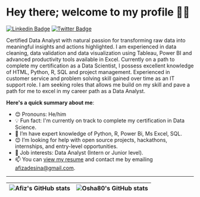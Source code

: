 # Hey there; welcome to my profile 👋🏾

[![Linkedin Badge](https://img.shields.io/badge/-adeolaadesina-blue?style=for-the-badge&logo=Linkedin&logoColor=white&link=https://www.linkedin.com/in/adeolaadesina)](https://www.linkedin.com/in/adeolaadesina) [![Twitter Badge](https://img.shields.io/badge/-@adeolaadesina-1ca0f1?style=for-the-badge&logo=twitter&logoColor=white&link=https://twitter.com/afizadesina)](https://twitter.com/afizadesina)

Certified Data Analyst with natural passion for transforming raw data into meaningful insights and actions highlighted. I am experienced in data cleaning, data validation and data visualization using Tableau, Power BI and advanced productivity tools available in Excel. Currently on a path to complete my certification as a Data Scientist, I possess excellent knowledge of HTML, Python, R, SQL and project management. Experienced in customer service and problem solving skill gained over time as an IT support role. I am seeking roles that allows me build on my skill and pave a path for me to excel in my career path as a Data Analyst.

**Here's a quick summary about me**:

- 😊 Pronouns: He/him
- 💡 Fun fact: I'm currently on track to complete my certification in Data Science.
- 🌱 I’m have expert knowledge of Python, R, Power Bi, Ms Excel, SQL.
- 😊 I’m looking for help with open source projects, hackathons, internships, and entry-level opportunities.
- 💼 Job interests: Data Analyst (Intern or Junior level).
- 📫 You can [view my resume](#) and contact me by emailing afizadesina@gmail.com.

---

| <img align="center" src="https://github-readme-stats.vercel.app/api?username=Osha80&show_icons=true&include_all_commits=true&hide_border=true" alt="Afiz's GitHub stats" /> | <img align="center" src="https://github-readme-stats.vercel.app/api/top-langs/?username=Osha80&langs_count=8&layout=compact&hide_border=true" alt="Osha80's GitHub stats" /> |
| ------------- | ------------- |

